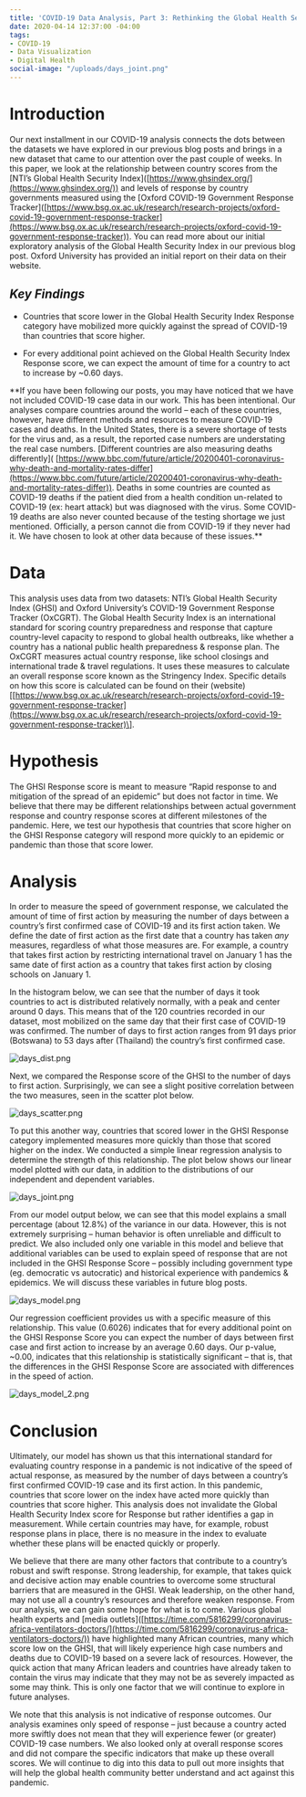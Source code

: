 ```yaml
---
title: 'COVID-19 Data Analysis, Part 3: Rethinking the Global Health Security Index'
date: 2020-04-14 12:37:00 -04:00
tags:
- COVID-19
- Data Visualization
- Digital Health
social-image: "/uploads/days_joint.png"
---
```


# **Introduction**

Our next installment in our COVID-19 analysis connects the dots between the datasets we have explored in our previous blog posts and brings in a new dataset that came to our attention over the past couple of weeks. In this paper, we look at the relationship between country scores from the \[NTI’s Global Health Security Index\]([https://www.ghsindex.org/](https://www.ghsindex.org/)) and levels of response by country governments measured using the \[Oxford COVID-19 Government Response Tracker\]([https://www.bsg.ox.ac.uk/research/research-projects/oxford-covid-19-government-response-tracker](https://www.bsg.ox.ac.uk/research/research-projects/oxford-covid-19-government-response-tracker)). You can read more about our initial exploratory analysis of the Global Health Security Index in our previous blog post. Oxford University has provided an initial report on their data on their website.

## *Key Findings*

* Countries that score lower in the Global Health Security Index Response category have mobilized more quickly against the spread of COVID-19 than countries that score higher.


* For every additional point achieved on the Global Health Security Index Response score, we can expect the amount of time for a country to act to increase by \~0.60 days.

\*\*If you have been following our posts, you may have noticed that we have not included COVID-19 case data in our work. This has been intentional. Our analyses compare countries around the world – each of these countries, however, have different methods and resources to measure COVID-19 cases and deaths. In the United States, there is a severe shortage of tests for the virus and, as a result, the reported case numbers are understating the real case numbers. \[Different countries are also measuring deaths differently\]( [https://www.bbc.com/future/article/20200401-coronavirus-why-death-and-mortality-rates-differ](https://www.bbc.com/future/article/20200401-coronavirus-why-death-and-mortality-rates-differ)). Deaths in some countries are counted as COVID-19 deaths if the patient died from a health condition un-related to COVID-19 (ex: heart attack) but was diagnosed with the virus. Some COVID-19 deaths are also never counted because of the testing shortage we just mentioned. Officially, a person cannot die from COVID-19 if they never had it. We have chosen to look at other data because of these issues.\*\*

# **Data**

This analysis uses data from two datasets: NTI’s Global Health Security Index (GHSI) and Oxford University’s COVID-19 Government Response Tracker (OxCGRT). The Global Health Security Index is an international standard for scoring country preparedness and response that capture country-level capacity to respond to global health outbreaks, like whether a country has a national public health preparedness & response plan. The OxCGRT measures actual country response, like school closings and international trade & travel regulations. It uses these measures to calculate an overall response score known as the Stringency Index. Specific details on how this score is calculated can be found on their (website)\[[https://www.bsg.ox.ac.uk/research/research-projects/oxford-covid-19-government-response-tracker](https://www.bsg.ox.ac.uk/research/research-projects/oxford-covid-19-government-response-tracker)\].

# **Hypothesis**

The GHSI Response score is meant to measure “Rapid response to and mitigation of the spread of an epidemic” but does not factor in time. We believe that there may be different relationships between actual government response and country response scores at different milestones of the pandemic. Here, we test our hypothesis that countries that score higher on the GHSI Response category will respond more quickly to an epidemic or pandemic than those that score lower.

# **Analysis**

In order to measure the speed of government response, we calculated the amount of time of first action by measuring the number of days between a country’s first confirmed case of COVID-19 and its first action taken. We define the date of first action as the first date that a country has taken *any* measures, regardless of what those measures are. For example, a country that takes first action by restricting international travel on January 1 has the same date of first action as a country that takes first action by closing schools on January 1.

In the histogram below, we can see that the number of days it took countries to act is distributed relatively normally, with a peak and center around 0 days. This means that of the 120 countries recorded in our dataset, most mobilized on the same day that their first case of COVID-19 was confirmed. The number of days to first action ranges from 91 days prior (Botswana) to 53 days after (Thailand) the country’s first confirmed case.

![days_dist.png](/uploads/days_dist.png)

Next, we compared the Response score of the GHSI to the number of days to first action. Surprisingly, we can see a slight positive correlation between the two measures, seen in the scatter plot below.

![days_scatter.png](/uploads/days_scatter.png)

To put this another way, countries that scored lower in the GHSI Response category implemented measures more quickly than those that scored higher on the index. We conducted a simple linear regression analysis to determine the strength of this relationship. The plot below shows our linear model plotted with our data, in addition to the distributions of our independent and dependent variables.

![days_joint.png](/uploads/days_joint.png)

From our model output below, we can see that this model explains a small percentage (about 12.8%) of the variance in our data. However, this is not extremely surprising – human behavior is often unreliable and difficult to predict. We also included only one variable in this model and believe that additional variables can be used to explain speed of response that are not included in the GHSI Response Score – possibly including government type (eg. democratic vs autocratic) and historical experience with pandemics & epidemics. We will discuss these variables in future blog posts.

![days_model.png](/uploads/days_model.png)

Our regression coefficient provides us with a specific measure of this relationship. This value (0.6026) indicates that for every additional point on the GHSI Response Score you can expect the number of days between first case and first action to increase by an average 0.60 days. Our p-value, \~0.00, indicates that this relationship is statistically significant – that is, that the differences in the GHSI Response Score are associated with differences in the speed of action.

![days_model_2.png](/uploads/days_model_2.png)

# **Conclusion**

Ultimately, our model has shown us that this international standard for evaluating country response in a pandemic is not indicative of the speed of actual response, as measured by the number of days between a country’s first confirmed COVID-19 case and its first action. In this pandemic, countries that score lower on the index have acted more quickly than countries that score higher. This analysis does not invalidate the Global Health Security Index score for Response but rather identifies a gap in measurement. While certain countries may have, for example, robust response plans in place, there is no measure in the index to evaluate whether these plans will be enacted quickly or properly.

We believe that there are many other factors that contribute to a country’s robust and swift response. Strong leadership, for example, that takes quick and decisive action may enable countries to overcome some structural barriers that are measured in the GHSI. Weak leadership, on the other hand, may not use all a country’s resources and therefore weaken response. From our analysis, we can gain some hope for what is to come. Various global health experts and \[media outlets\]([https://time.com/5816299/coronavirus-africa-ventilators-doctors/](https://time.com/5816299/coronavirus-africa-ventilators-doctors/)) have highlighted many African countries, many which score low on the GHSI, that will likely experience high case numbers and deaths due to COVID-19 based on a severe lack of resources. However, the quick action that many African leaders and countries have already taken to contain the virus may indicate that they may not be as severely impacted as some may think. This is only one factor that we will continue to explore in future analyses.

We note that this analysis is not indicative of response outcomes. Our analysis examines only speed of response – just because a country acted more swiftly does not mean that they will experience fewer (or greater) COVID-19 case numbers. We also looked only at overall response scores and did not compare the specific indicators that make up these overall scores. We will continue to dig into this data to pull out more insights that will help the global health community better understand and act against this pandemic.